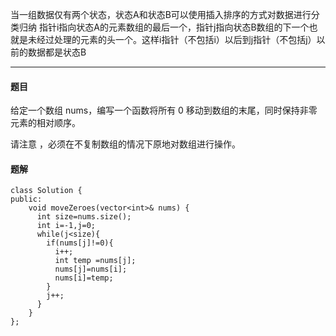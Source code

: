 当一组数据仅有两个状态，状态A和状态B可以使用插入排序的方式对数据进行分类归纳
指针i指向状态A的元素数组的最后一个，指针j指向状态B数组的下一个也就是未经过处理的元素的头一个。这样i指针（不包括i）以后到j指针（不包括j）以前的数据都是状态B

----
#### 题目
给定一个数组 nums，编写一个函数将所有 0 移动到数组的末尾，同时保持非零元素的相对顺序。

请注意 ，必须在不复制数组的情况下原地对数组进行操作。
#### 题解
```
class Solution {
public:
    void moveZeroes(vector<int>& nums) {
      int size=nums.size();
      int i=-1,j=0;
      while(j<size){
        if(nums[j]!=0){
          i++;
          int temp =nums[j];
          nums[j]=nums[i];
          nums[i]=temp;
        }
        j++;
      }
    }
};
```